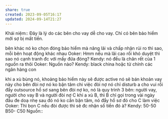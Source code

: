 ```yaml
---
share: true
created: 2023-09-05T16:17
updated: 2024-09-14T21:27
---
```

Khái niệm:: 
Đây là lý do các bên cho vay dễ cho vay. Chỉ có bên bảo hiểm mới sợ bị mất tiền. 

bên khác nó ko chọn đóng bảo hiểm mà nâng lãi và chấp nhận rủi ro thì sao, mỗi bên hoạt động khác nhau
Ooker: Hmm nếu mà lãi cao rồi khó duyệt thì sao nó cạnh tranh đc với mấy đứa đóng?
Kendy: nó đều là chân rết của 1 nguồn ra thôi
Ooker: Nguồn nào?
Kendy: black china hoặc từ chính các ngân hàng con

khi a xù bùng nó, khoảng bảo hiểm này sẽ được active
nó sẽ bán khoản vay này cho bên đòi nợ
nó ko bận tâm chi việc đòi nợ
nó chỉ disturb a cho vui
rồi đẩy outsource hồ sơ sang bên đòi nợ
ko, nó là quy trình
3 bên: người vay, người cho vay B và người đòi nợ C
khi a xù B, thì B chỉ gọi trong vài ngày đầu đe doạ nhẹ
sau đó nó ko cần bận tâm, nó đẩy hồ sơ đó cho C làm việc
Ooker: Thì bọn C nếu đòi được thì sẽ đc nhận số tiền đó à?
Kendy: 50-50
B50- C50
Nguồn:: 
